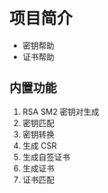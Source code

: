 # 项目简介

* 密钥帮助
* 证书帮助

## 内置功能

1. RSA SM2 密钥对生成
2. 密钥匹配
3. 密钥转换
4. 生成 CSR
5. 生成自签证书
6. 生成证书
7. 证书匹配
